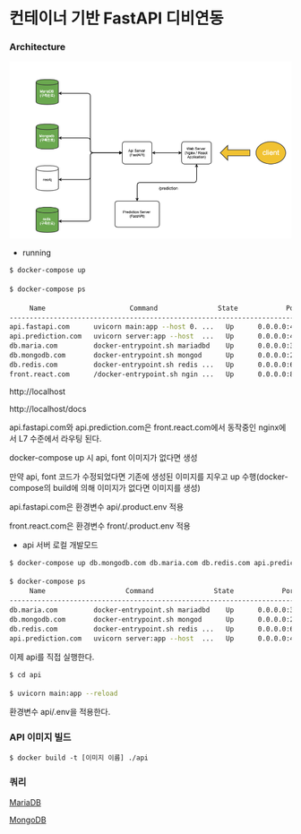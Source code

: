 # 컨테이너 기반 FastAPI 디비연동

### Architecture

![](./resource/Architecture.png)

* running

```bash
$ docker-compose up

$ docker-compose ps  
       
     Name                     Command               State            Ports          
--------------------------------------------------------------------------------------
api.fastapi.com      uvicorn main:app --host 0. ...   Up      0.0.0.0:4000->80/tcp    
api.prediction.com   uvicorn server:app --host  ...   Up      0.0.0.0:4100->80/tcp    
db.maria.com         docker-entrypoint.sh mariadbd    Up      0.0.0.0:3306->3306/tcp  
db.mongodb.com       docker-entrypoint.sh mongod      Up      0.0.0.0:27017->27017/tcp
db.redis.com         docker-entrypoint.sh redis ...   Up      0.0.0.0:6379->6379/tcp  
front.react.com      /docker-entrypoint.sh ngin ...   Up      0.0.0.0:80->80/tcp 
```

http://localhost

http://localhost/docs

api.fastapi.com와 api.prediction.com은 front.react.com에서 동작중인 nginx에서 L7 수준에서 라우팅 된다.

docker-compose up 시 api, font 이미지가 없다면 생성

만약 api, font 코드가 수정되었다면 기존에 생성된 이미지를 지우고 up 수행(docker-compose의 build에 의해 이미지가 없다면 이미지를 생성)

api.fastapi.com은 환경변수 api/.product.env 적용

front.react.com은 환경변수 front/.product.env 적용

* api 서버 로컬 개발모드

```bash
$ docker-compose up db.mongodb.com db.maria.com db.redis.com api.prediction.com

$ docker-compose ps  
     Name                    Command               State            Ports          
-----------------------------------------------------------------------------------
db.maria.com         docker-entrypoint.sh mariadbd    Up      0.0.0.0:3306->3306/tcp  
db.mongodb.com       docker-entrypoint.sh mongod      Up      0.0.0.0:27017->27017/tcp
db.redis.com         docker-entrypoint.sh redis ...   Up      0.0.0.0:6379->6379/tcp  
api.prediction.com   uvicorn server:app --host  ...   Up      0.0.0.0:4100->80/tcp    


```

이제 api를 직접 실행한다.

```bash
$ cd api

$ uvicorn main:app --reload
```

환경변수 api/.env을 적용한다.

### API 이미지 빌드

```
$ docker build -t [이미지 이름] ./api
```

### 쿼리 

[MariaDB](./mariadb/README.md)

[MongoDB](./mongodb/README.md)
